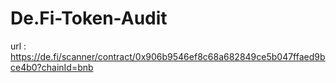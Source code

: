 # De.Fi-Token-Audit


url : https://de.fi/scanner/contract/0x906b9546ef8c68a682849ce5b047ffaed9bce4b0?chainId=bnb
